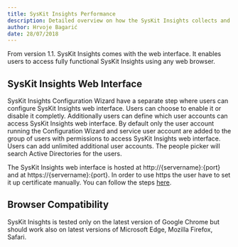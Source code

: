 ```yaml
---
title: SysKit Insights Performance 
description: Detailed overview on how the SysKit Insights collects and presents farm performance data.
author: Hrvoje Bagarić
date: 28/07/2018
---
```


From version 1.1. SysKit Insights comes with the web interface. It enables users to access fully functional SysKit Insights using any web browser. 

## SysKit Insights Web Interface 

SysKit Insights Configuration Wizard have a separate step where users can configure SysKit Insights web interface. Users can choose to enable it or disable it completly. Additionally users can define which user accounts can access SysKit Insights web interface. By default only the user account running the Configuration Wizard and service user account are added to the group of users with permissions to access SysKit Insights web interface. Users can add unlimited additional user accounts. The people picker will search Active Directories for the users. 

The SysKit Insights web interface is hosted at http://{servername}:{port} and at https://{servername}:{port}. In order to use https the user have to set it up certificate manually. You can follow the steps [here](#internal/how-to/set-up-https).

## Browser Compatibility

SysKit Inisghts is tested only on the latest version of Google Chrome but should work also on latest versions of Microsoft Edge, Mozilla Firefox, Safari.

